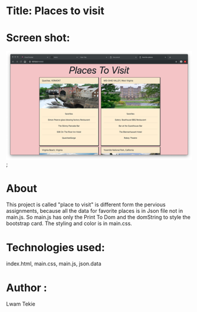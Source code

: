 # Title: Places to visit 

# Screen shot:

![image](https://github.com/Lwamtekie/favorite_places/blob/master/screenshots/Screen%20Shot%202019-04-27%20at%209.19.36%20AM.png);


# About
This project is called "place to visit" is different form the pervious assignments, because all the data for favorite places is in Json file not in main.js. So main.js has only the Print To Dom and the domString to style the bootstrap card. The styling and color is in main.css.

# Technologies used: 

index.html, main.css, main.js, json.data

# Author :
 Lwam Tekie